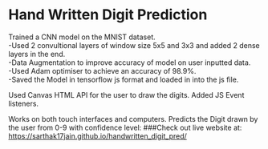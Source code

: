 # Hand Written Digit Prediction
Trained a CNN model on the MNIST dataset. <br>
-Used 2 convultional layers of window size 5x5 and 3x3 and added 2 dense layers in the end.<br>
-Data Augmentation to improve accuracy of model on user inputted data.<br>
-Used Adam optimiser to achieve an accuracy of 98.9%.<br>
-Saved the Model in tensorflow js format and loaded in into the js file.

Used Canvas HTML API for the user to draw the digits.
Added JS Event listeners. 

Works on both touch interfaces and computers. 
Predicts the Digit drawn by the user from 0-9 with confidence level:
###Check out live website at: https://sarthak17jain.github.io/handwritten_digit_pred/

